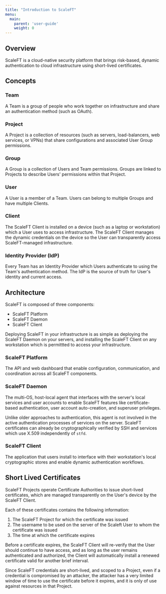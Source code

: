 ```yaml
---
title: "Introduction to ScaleFT"
menu:
  main:
    parent: 'user-guide'
    weight: 0
---
```


## Overview

ScaleFT is a cloud-native security platform that brings risk-based, dynamic authentication to cloud infrastructure using short-lived certificates.

## Concepts

### Team

A Team is a group of people who work together on infrastructure and share an authentication method (such as OAuth).

### Project

A Project is a collection of resources (such as servers, load-balancers, web services, or VPNs) that share configurations and associated User Group permissions.

### Group

A Group is a collection of Users and Team permissions. Groups are linked to Projects to describe Users' permissions within that Project.

### User

A User is a member of a Team. Users can belong to multiple Groups and have multiple Clients.

### Client

The ScaleFT Client is installed on a device (such as a laptop or workstation) which a User uses to access infrastructure. The ScaleFT Client manages the dynamic credentials on the device so the User can transparently access ScaleFT-managed infrastructure.

### Identity Provider (IdP)

Every Team has an Identity Provider which Users authenticate to using the Team's authentication method. The IdP is the source of truth for User's identity and current access.

## Architecture

ScaleFT is composed of three components:

* ScaleFT Platform
* ScaleFT Daemon
* ScaleFT Client

Deploying ScaleFT in your infrastructure is as simple as deploying the ScaleFT Daemon on your servers, and installing the ScaleFT Client on any workstation which is permittted to access your infrastructure.

### ScaleFT Platform

The API and web dashboard that enable configuration, communication, and coordination across all ScaleFT components.

### ScaleFT Daemon

The multi-OS, host-local agent that interfaces with the server's local services and user accounts to enable ScaleFT features like certificate-based authentication, user account auto-creation, and superuser privileges.

Unlike older approaches to authentication, this agent is not involved in the active authentication processes of services on the server. ScaleFT certificates can already be cryptographically verified by SSH and services which use X.509 independently of `stfd`.

### ScaleFT Client

The application that users install to interface with their workstation's local cryptographic stores and enable dynamic authentication workflows.

## Short Lived Certificates

ScaleFT Projects operate Certificate Authorities to issue short-lived certificates, which are managed transparently on the User's device by the ScaleFT Client.

Each of these certificates contains the following information:

1. The ScaleFT Project for which the certificate was issued
2. The username to be used on the server of the Scaleft User to whom the certificate was issued
3. The time at which the certificate expires

Before a certificate expires, the ScaleFT Client will re-verify that the User should continue to have access, and as long as the user remains authenticated and authorized, the Client will automatically install a renewed certificate valid for another brief interval.

Since ScaleFT credentials are short-lived, and scoped to a Project, even if a credential is compromised by an attacker, the attacker has a very limited window of time to use the certificate before it expires, and it is only of use against resources in that Project.



